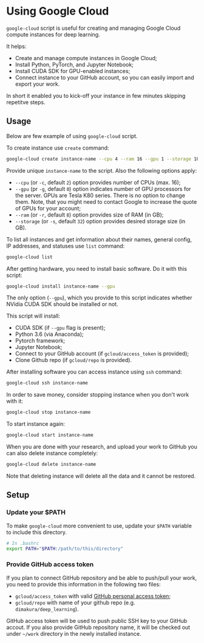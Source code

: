 # Using Google Cloud

`google-cloud` script is useful for creating and managing Google Cloud compute instances
for deep learning.

It helps:

- Create and manage compute instances in Google Cloud;
- Install Python, PyTorch, and Jupyter Notebook;
- Install CUDA SDK for GPU-enabled instances;
- Connect instance to your GitHub account, so you can easily import and export your work.

In short it enabled you to kick-off your instance in few minutes skipping repetitve steps.

## Usage

Below are few example of using `google-cloud` script.

To create instance use `create` command:

```sh
google-cloud create instance-name --cpu 4 --ram 16 --gpu 1 --storage 100
```

Provide unique `instance-name` to the script. Also the following options apply:

- `--cpu` (or `-c`, default `2`) option provides number of CPUs (max. 16);
- `--gpu` (pr `-g`, default `0`) option indicates number of GPU processors for the server.
  GPUs are Tesla K80 series. There is no option to change them.
  Note, that you might need to contact Google to increase the quote of GPUs for your account;
- `--ram` (or `-r`, default `8`) option provides size of RAM (in GB);
- `--storage` (or `-s`, default `32`) option provides desired storage size (in GB).

To list all instances and get information about their names, general config, IP addresses,
and statuses use `list` command:

```sh
google-cloud list
```

After getting hardware, you need to install basic software. Do it with this script:

```sh
google-cloud install instance-name --gpu
```

The only option (`--gpu`), which you provide to this script indicates whether NVidia CUDA SDK
should be installed or not.

This script will install:

- CUDA SDK (if `--gpu` flag is present);
- Python 3.6 (via Anaconda);
- Pytorch framework;
- Jupyter Notebook;
- Connect to your GitHub account (if `gcloud/access_token` is provided);
- Clone Github repo (if `gcloud/repo` is provided).

After installing software you can access instance using `ssh` command:

```sh
google-cloud ssh instance-name
```
In order to save money, consider stopping instance when you don't work with it:

```sh
google-cloud stop instance-name
```

To start instance again:

```sh
google-cloud start instance-name
```

When you are done with your research, and upload your work to GitHub you can also delete
instance completely:

```sh
google-cloud delete instance-name
```

Note that deleting instance will delete all the data and it cannot be restored.

## Setup

### Update your $PATH

To make `google-cloud` more convenient to use, update your `$PATH` variable to include this directory.

```sh
# In .bashrc
export PATH="$PATH:/path/to/this/directory"
```

### Provide GitHub access token

If you plan to connect GitHub repository and be able to push/pull your work, you need to provide
this information in the following two files:

- `gcloud/access_token` with valid [GitHub personal access token](https://github.com/settings/tokens);
- `gcloud/repo` with name of your github repo (e.g. `dimakura/deep_learning`).

GitHub access token will be used to push public SSH key to your GitHub accout.
If you also provide GitHub repository name, it will be checked out under `~/work` directory in the
newly installed instance.
